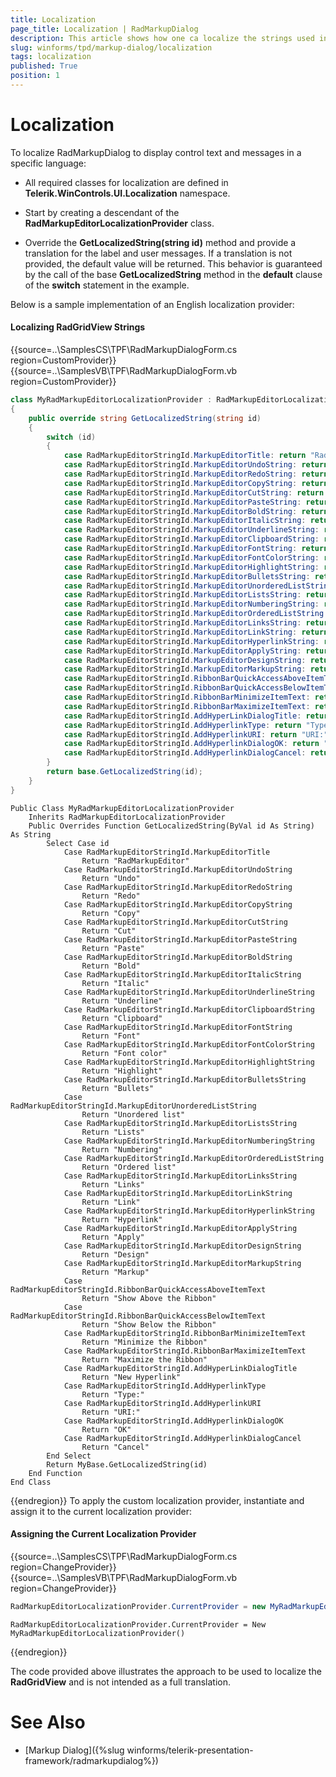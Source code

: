 ```yaml
---
title: Localization
page_title: Localization | RadMarkupDialog
description: This article shows how one ca localize the strings used in RadMarkupDialog.
slug: winforms/tpd/markup-dialog/localization
tags: localization 
published: True
position: 1
---
```


# Localization

To localize RadMarkupDialog to display control text and messages in a specific language:

*  All required classes for localization are defined in __Telerik.WinControls.UI.Localization__ namespace.

*  Start by creating a descendant of the __RadMarkupEditorLocalizationProvider__ class.

*  Override the __GetLocalizedString(string id)__ method and provide a translation for the label and user messages. If a translation is not provided, the default value will be returned. This behavior is guaranteed by the call of the base __GetLocalizedString__ method in the __default__ clause of the __switch__ statement in the example.
 
Below is a sample implementation of an English localization provider:

#### Localizing RadGridView Strings

{{source=..\SamplesCS\TPF\RadMarkupDialogForm.cs region=CustomProvider}} 
{{source=..\SamplesVB\TPF\RadMarkupDialogForm.vb region=CustomProvider}}
````C#
class MyRadMarkupEditorLocalizationProvider : RadMarkupEditorLocalizationProvider
{
    public override string GetLocalizedString(string id)
    {
        switch (id)
        {
            case RadMarkupEditorStringId.MarkupEditorTitle: return "RadMarkupEditor";
            case RadMarkupEditorStringId.MarkupEditorUndoString: return "Undo";
            case RadMarkupEditorStringId.MarkupEditorRedoString: return "Redo";
            case RadMarkupEditorStringId.MarkupEditorCopyString: return "Copy";
            case RadMarkupEditorStringId.MarkupEditorCutString: return "Cut";
            case RadMarkupEditorStringId.MarkupEditorPasteString: return "Paste";
            case RadMarkupEditorStringId.MarkupEditorBoldString: return "Bold";
            case RadMarkupEditorStringId.MarkupEditorItalicString: return "Italic";
            case RadMarkupEditorStringId.MarkupEditorUnderlineString: return "Underline";
            case RadMarkupEditorStringId.MarkupEditorClipboardString: return "Clipboard";
            case RadMarkupEditorStringId.MarkupEditorFontString: return "Font";
            case RadMarkupEditorStringId.MarkupEditorFontColorString: return "Font color";
            case RadMarkupEditorStringId.MarkupEditorHighlightString: return "Highlight";
            case RadMarkupEditorStringId.MarkupEditorBulletsString: return "Bullets";
            case RadMarkupEditorStringId.MarkupEditorUnorderedListString: return "Unordered list";
            case RadMarkupEditorStringId.MarkupEditorListsString: return "Lists";
            case RadMarkupEditorStringId.MarkupEditorNumberingString: return "Numbering";
            case RadMarkupEditorStringId.MarkupEditorOrderedListString: return "Ordered list";
            case RadMarkupEditorStringId.MarkupEditorLinksString: return "Links";
            case RadMarkupEditorStringId.MarkupEditorLinkString: return "Link";
            case RadMarkupEditorStringId.MarkupEditorHyperlinkString: return "Hyperlink";
            case RadMarkupEditorStringId.MarkupEditorApplyString: return "Apply";
            case RadMarkupEditorStringId.MarkupEditorDesignString: return "Design";
            case RadMarkupEditorStringId.MarkupEditorMarkupString: return "Markup";
            case RadMarkupEditorStringId.RibbonBarQuickAccessAboveItemText: return "Show Above the Ribbon";
            case RadMarkupEditorStringId.RibbonBarQuickAccessBelowItemText: return "Show Below the Ribbon";
            case RadMarkupEditorStringId.RibbonBarMinimizeItemText: return "Minimize the Ribbon";
            case RadMarkupEditorStringId.RibbonBarMaximizeItemText: return "Maximize the Ribbon";
            case RadMarkupEditorStringId.AddHyperLinkDialogTitle: return "New Hyperlink";
            case RadMarkupEditorStringId.AddHyperlinkType: return "Type:";
            case RadMarkupEditorStringId.AddHyperlinkURI: return "URI:";
            case RadMarkupEditorStringId.AddHyperlinkDialogOK: return "OK";
            case RadMarkupEditorStringId.AddHyperlinkDialogCancel: return "Cancel";
        }
        return base.GetLocalizedString(id);
    }
}

````
````VB.NET
Public Class MyRadMarkupEditorLocalizationProvider
    Inherits RadMarkupEditorLocalizationProvider
    Public Overrides Function GetLocalizedString(ByVal id As String) As String
        Select Case id
            Case RadMarkupEditorStringId.MarkupEditorTitle
                Return "RadMarkupEditor"
            Case RadMarkupEditorStringId.MarkupEditorUndoString
                Return "Undo"
            Case RadMarkupEditorStringId.MarkupEditorRedoString
                Return "Redo"
            Case RadMarkupEditorStringId.MarkupEditorCopyString
                Return "Copy"
            Case RadMarkupEditorStringId.MarkupEditorCutString
                Return "Cut"
            Case RadMarkupEditorStringId.MarkupEditorPasteString
                Return "Paste"
            Case RadMarkupEditorStringId.MarkupEditorBoldString
                Return "Bold"
            Case RadMarkupEditorStringId.MarkupEditorItalicString
                Return "Italic"
            Case RadMarkupEditorStringId.MarkupEditorUnderlineString
                Return "Underline"
            Case RadMarkupEditorStringId.MarkupEditorClipboardString
                Return "Clipboard"
            Case RadMarkupEditorStringId.MarkupEditorFontString
                Return "Font"
            Case RadMarkupEditorStringId.MarkupEditorFontColorString
                Return "Font color"
            Case RadMarkupEditorStringId.MarkupEditorHighlightString
                Return "Highlight"
            Case RadMarkupEditorStringId.MarkupEditorBulletsString
                Return "Bullets"
            Case RadMarkupEditorStringId.MarkupEditorUnorderedListString
                Return "Unordered list"
            Case RadMarkupEditorStringId.MarkupEditorListsString
                Return "Lists"
            Case RadMarkupEditorStringId.MarkupEditorNumberingString
                Return "Numbering"
            Case RadMarkupEditorStringId.MarkupEditorOrderedListString
                Return "Ordered list"
            Case RadMarkupEditorStringId.MarkupEditorLinksString
                Return "Links"
            Case RadMarkupEditorStringId.MarkupEditorLinkString
                Return "Link"
            Case RadMarkupEditorStringId.MarkupEditorHyperlinkString
                Return "Hyperlink"
            Case RadMarkupEditorStringId.MarkupEditorApplyString
                Return "Apply"
            Case RadMarkupEditorStringId.MarkupEditorDesignString
                Return "Design"
            Case RadMarkupEditorStringId.MarkupEditorMarkupString
                Return "Markup"
            Case RadMarkupEditorStringId.RibbonBarQuickAccessAboveItemText
                Return "Show Above the Ribbon"
            Case RadMarkupEditorStringId.RibbonBarQuickAccessBelowItemText
                Return "Show Below the Ribbon"
            Case RadMarkupEditorStringId.RibbonBarMinimizeItemText
                Return "Minimize the Ribbon"
            Case RadMarkupEditorStringId.RibbonBarMaximizeItemText
                Return "Maximize the Ribbon"
            Case RadMarkupEditorStringId.AddHyperLinkDialogTitle
                Return "New Hyperlink"
            Case RadMarkupEditorStringId.AddHyperlinkType
                Return "Type:"
            Case RadMarkupEditorStringId.AddHyperlinkURI
                Return "URI:"
            Case RadMarkupEditorStringId.AddHyperlinkDialogOK
                Return "OK"
            Case RadMarkupEditorStringId.AddHyperlinkDialogCancel
                Return "Cancel"
        End Select
        Return MyBase.GetLocalizedString(id)
    End Function
End Class

```` 

{{endregion}}
To apply the custom localization provider, instantiate and assign it to the current localization provider: 

#### Assigning the Current Localization Provider

{{source=..\SamplesCS\TPF\RadMarkupDialogForm.cs region=ChangeProvider}} 
{{source=..\SamplesVB\TPF\RadMarkupDialogForm.vb region=ChangeProvider}}
````C#
RadMarkupEditorLocalizationProvider.CurrentProvider = new MyRadMarkupEditorLocalizationProvider();

````
````VB.NET
RadMarkupEditorLocalizationProvider.CurrentProvider = New MyRadMarkupEditorLocalizationProvider()

```` 

{{endregion}}

The code provided above illustrates the approach to be used to localize the __RadGridView__ and is not intended as a full translation.
        
# See Also
* [Markup Dialog]({%slug winforms/telerik-presentation-framework/radmarkupdialog%})